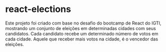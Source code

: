 # react-elections

Este projeto foi criado com base no desafio do bootcamp de React do IGTI, mostrando um conjunto de eleições em determinadas cidades com seus candidatos. Cada candidato
recebe um determinado número de votos em cada cidade. Aquele que receber mais votos na cidade, é o vencedor das eleições.
